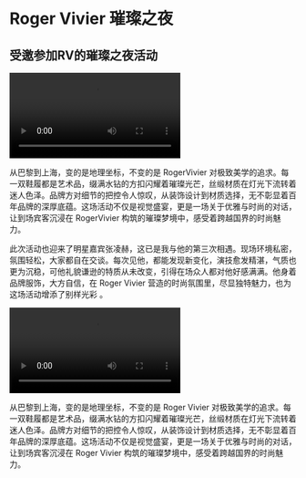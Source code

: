 # Roger Vivier 璀璨之夜

## 受邀参加RV的璀璨之夜活动

<video src="C:\Users\Administrator\Documents\myworknet\02worknet\public\images\rv zhanglinhe\下载 (1).mp4"></video>

从巴黎到上海，变的是地理坐标，不变的是 RogerVivier 对极致美学的追求。每一双鞋履都是艺术品，缀满水钻的方扣闪耀着璀璨光芒，丝缎材质在灯光下流转着迷人色泽。品牌方对细节的把控令人惊叹，从装饰设计到材质选择，无不彰显着百年品牌的深厚底蕴。这场活动不仅是视觉盛宴，更是一场关于优雅与时尚的对话，让到场宾客沉浸在 RogerVivier 构筑的璀璨梦境中，感受着跨越国界的时尚魅力。

此次活动也迎来了明星嘉宾张凌赫，这已是我与他的第三次相遇。现场环境私密，氛围轻松，大家都自在交谈。每次见他，都能发现新变化，演技愈发精湛，气质也更为沉稳，可他礼貌谦逊的特质从未改变，引得在场众人都对他好感满满。他身着品牌服饰，大方自信，在 Roger Vivier 营造的时尚氛围里，尽显独特魅力，也为这场活动增添了别样光彩 。

<video src="C:\Users\Administrator\Documents\myworknet\02worknet\public\images\rv zhanglinhe\与#张凌赫 的第三次相遇_昨晚在#RV 的活动中特别开心，环境私密，大家都很放松，当然，每一次见到张凌赫变化都非常大，但依旧不变的是礼貌谦逊，大家都很爱他。.mp4"></video>

从巴黎到上海，变的是地理坐标，不变的是 Roger Vivier 对极致美学的追求。每一双鞋履都是艺术品，缀满水钻的方扣闪耀着璀璨光芒，丝缎材质在灯光下流转着迷人色泽。品牌方对细节的把控令人惊叹，从装饰设计到材质选择，无不彰显着百年品牌的深厚底蕴。这场活动不仅是视觉盛宴，更是一场关于优雅与时尚的对话，让到场宾客沉浸在 Roger Vivier 构筑的璀璨梦境中，感受着跨越国界的时尚魅力。

